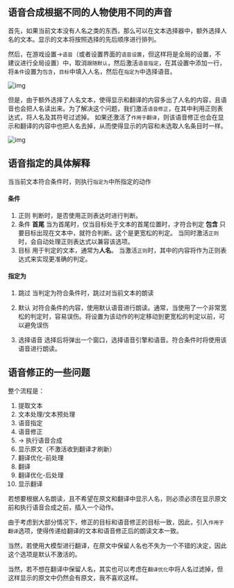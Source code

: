 ## 语音合成根据不同的人物使用不同的声音

首先，如果当前文本没有人名之类的东西，那么可以在文本选择器中，额外选择人名的文本。显示的文本将按照选择的先后顺序进行排列。

然后，在游戏设置->`语音`（或者设置界面的`语音设置`，但这样将是全局的设置，不建议进行全局设置）中，取消`跟随默认`，然后激活`语音指定`，在其设置中添加一行，将`条件`设置为`包含`，`目标`中填入人名，然后在`指定为`中选择语音。

![img](https://image.lunatranslator.xyz/zh/tts/1.png) 

但是，由于额外选择了人名文本，使得显示和翻译的内容多出了人名的内容，且语音也会把人名读出来。为了解决这个问题，我们激活`语音修正`，在其中利用正则表达式，将人名及其符号过滤掉。
如果还激活了`作用于翻译`，则该语音修正也会在显示和翻译的内容中也把人名去掉，从而使得显示的内容和未选取人名条目时一样。

![img](https://image.lunatranslator.xyz/zh/tts/3.png)   


## 语音指定的具体解释

当当前文本符合条件时，则执行`指定为`中所指定的动作

#### 条件

1. 正则
    判断时，是否使用正则表达时进行判断。
1. 条件
    **首尾** 当为首尾时，仅当目标处于文本的首尾位置时，才符合判定
    **包含** 只要目标出现在文本中，就符合判断。这个是更宽松的判定。
    当同时激活`正则`时，会自动处理正则表达式以兼容该选项。
1. 目标
    用于判定的文本，通常为**人名**。
    当激活`正则`时，其中的内容将作为正则表达式来实现更准确的判定。

#### 指定为

1. 跳过
    当判定为符合条件时，跳过对当前文本的朗读

1. 默认
    对符合条件的内容，使用默认语音进行朗读。通常，当使用了一个非常宽松的判定时，容易误伤。将设置为该动作的判定移动到更宽松的判定以前，可以避免误伤
1. 选择语音
    选择后将弹出一个窗口，选择语音引擎和语音。符合条件时将使用该语音进行朗读。

## 语音修正的一些问题

整个流程是：

1. 提取文本
1. 文本处理/文本预处理
1. 语音指定
1. 语音修正
1. -> 执行语音合成
1. 显示原文（不激活收到翻译才刷新）
1. 翻译优化-前处理
1. 翻译
1. 翻译优化-后处理
1. 显示翻译

若想要根据人名朗读，且不希望在原文和翻译中显示人名，则必须必须在显示原文前和执行语音合成之前，插入一个动作。

由于考虑到大部分情况下，修正的目标和语音修正的目标一致，因此，引入`作用于翻译`选项，使得传递给翻译的文本和语音修正后的朗读文本一致。

当然，若使用大模型进行翻译，在原文中保留人名也不失为一个不错的决定，因此这个选项是默认不激活的。

当然，若不想在翻译中保留人名，其实也可以考虑在`翻译优化`中将人名过滤掉，但这样显示的原文中仍然会有原文，我不喜欢这样。
